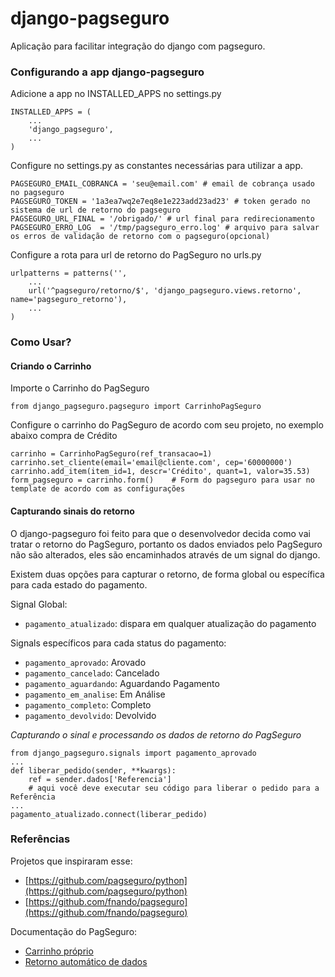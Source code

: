 # django-pagseguro

Aplicação para facilitar integração do django com pagseguro.

### Configurando a app django-pagseguro

Adicione a app no INSTALLED_APPS no settings.py

    INSTALLED_APPS = (
        ...
        'django_pagseguro',
        ...
    )

Configure no settings.py as constantes necessárias para utilizar a app.

    PAGSEGURO_EMAIL_COBRANCA = 'seu@email.com' # email de cobrança usado no pagseguro
    PAGSEGURO_TOKEN = '1a3ea7wq2e7eq8e1e223add23ad23' # token gerado no sistema de url de retorno do pagseguro
    PAGSEGURO_URL_FINAL = '/obrigado/' # url final para redirecionamento
    PAGSEGURO_ERRO_LOG  = '/tmp/pagseguro_erro.log' # arquivo para salvar os erros de validação de retorno com o pagseguro(opcional)

Configure a rota para url de retorno do PagSeguro no urls.py

    urlpatterns = patterns('',
        ...
        url('^pagseguro/retorno/$', 'django_pagseguro.views.retorno', name='pagseguro_retorno'), 
        ...
    )

### Como Usar?

#### Criando o Carrinho

Importe o Carrinho do PagSeguro

    from django_pagseguro.pagseguro import CarrinhoPagSeguro

Configure o carrinho do PagSeguro de acordo com seu projeto, no exemplo abaixo compra de Crédito

    carrinho = CarrinhoPagSeguro(ref_transacao=1)
    carrinho.set_cliente(email='email@cliente.com', cep='60000000')
    carrinho.add_item(item_id=1, descr='Crédito', quant=1, valor=35.53)
    form_pagseguro = carrinho.form()    # Form do pagseguro para usar no template de acordo com as configurações 
 
#### Capturando sinais do retorno

O django-pagseguro foi feito para que o desenvolvedor decida como vai tratar o retorno do PagSeguro, 
portanto os dados enviados pelo PagSeguro não são alterados, eles são encaminhados através de um signal do django.

Existem duas opções para capturar o retorno, de forma global ou específica para cada estado do pagamento.

Signal Global:

* `pagamento_atualizado`: dispara em qualquer atualização do pagamento

Signals específicos para cada status do pagamento:

* `pagamento_aprovado`: Arovado
* `pagamento_cancelado`: Cancelado
* `pagamento_aguardando`: Aguardando Pagamento
* `pagamento_em_analise`: Em Análise
* `pagamento_completo`: Completo
* `pagamento_devolvido`: Devolvido

*Capturando o sinal e processando os dados de retorno do PagSeguro*

    from django_pagseguro.signals import pagamento_aprovado
    ...
    def liberar_pedido(sender, **kwargs):
        ref = sender.dados['Referencia']
        # aqui você deve executar seu código para liberar o pedido para a Referência
    ...
    pagamento_atualizado.connect(liberar_pedido)
 

### Referências

Projetos que inspiraram esse:

* [https://github.com/pagseguro/python](https://github.com/pagseguro/python)
* [https://github.com/fnando/pagseguro](https://github.com/fnando/pagseguro)

Documentação do PagSeguro:

* [Carrinho próprio](https://pagseguro.uol.com.br/desenvolvedor/carrinho_proprio.jhtml)
* [Retorno automático de dados](https://pagseguro.uol.com.br/desenvolvedor/retorno_automatico_de_dados.jhtml)
